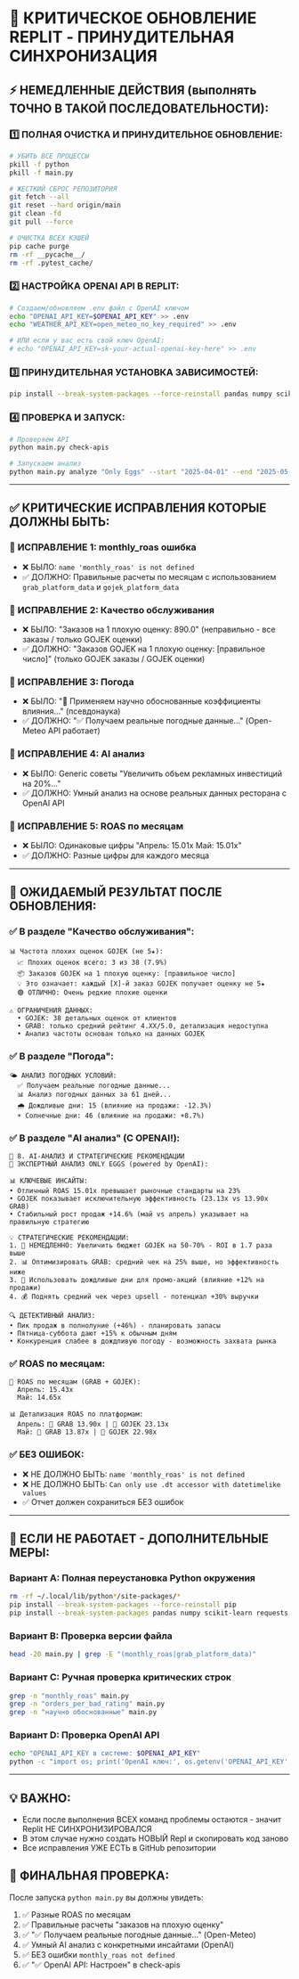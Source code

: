 # 🚨 КРИТИЧЕСКОЕ ОБНОВЛЕНИЕ REPLIT - ПРИНУДИТЕЛЬНАЯ СИНХРОНИЗАЦИЯ

## ⚡ НЕМЕДЛЕННЫЕ ДЕЙСТВИЯ (выполнять ТОЧНО В ТАКОЙ ПОСЛЕДОВАТЕЛЬНОСТИ):

### 1️⃣ ПОЛНАЯ ОЧИСТКА И ПРИНУДИТЕЛЬНОЕ ОБНОВЛЕНИЕ:
```bash
# УБИТЬ ВСЕ ПРОЦЕССЫ
pkill -f python
pkill -f main.py

# ЖЕСТКИЙ СБРОС РЕПОЗИТОРИЯ
git fetch --all
git reset --hard origin/main
git clean -fd
git pull --force

# ОЧИСТКА ВСЕХ КЭШЕЙ
pip cache purge
rm -rf __pycache__/
rm -rf .pytest_cache/
```

### 2️⃣ НАСТРОЙКА OPENAI API В REPLIT:
```bash
# Создаем/обновляем .env файл с OpenAI ключом
echo "OPENAI_API_KEY=$OPENAI_API_KEY" >> .env
echo "WEATHER_API_KEY=open_meteo_no_key_required" >> .env

# ИЛИ если у вас есть свой ключ OpenAI:
# echo "OPENAI_API_KEY=sk-your-actual-openai-key-here" >> .env
```

### 3️⃣ ПРИНУДИТЕЛЬНАЯ УСТАНОВКА ЗАВИСИМОСТЕЙ:
```bash
pip install --break-system-packages --force-reinstall pandas numpy scikit-learn requests colorama tabulate shap prophet python-dotenv openai
```

### 4️⃣ ПРОВЕРКА И ЗАПУСК:
```bash
# Проверяем API
python main.py check-apis

# Запускаем анализ
python main.py analyze "Only Eggs" --start "2025-04-01" --end "2025-05-31"
```

---

## ✅ КРИТИЧЕСКИЕ ИСПРАВЛЕНИЯ КОТОРЫЕ ДОЛЖНЫ БЫТЬ:

### 🔧 **ИСПРАВЛЕНИЕ 1: monthly_roas ошибка**
- ❌ БЫЛО: `name 'monthly_roas' is not defined`
- ✅ ДОЛЖНО: Правильные расчеты по месяцам с использованием `grab_platform_data` и `gojek_platform_data`

### 🔧 **ИСПРАВЛЕНИЕ 2: Качество обслуживания**
- ❌ БЫЛО: "Заказов на 1 плохую оценку: 890.0" (неправильно - все заказы / только GOJEK оценки)
- ✅ ДОЛЖНО: "Заказов GOJEK на 1 плохую оценку: [правильное число]" (только GOJEK заказы / GOJEK оценки)

### 🔧 **ИСПРАВЛЕНИЕ 3: Погода**
- ❌ БЫЛО: "🧠 Применяем научно обоснованные коэффициенты влияния..." (псевдонаука)
- ✅ ДОЛЖНО: "✅ Получаем реальные погодные данные..." (Open-Meteo API работает)

### 🔧 **ИСПРАВЛЕНИЕ 4: AI анализ**
- ❌ БЫЛО: Generic советы "Увеличить объем рекламных инвестиций на 20%..."
- ✅ ДОЛЖНО: Умный анализ на основе реальных данных ресторана с OpenAI API

### 🔧 **ИСПРАВЛЕНИЕ 5: ROAS по месяцам**
- ❌ БЫЛО: Одинаковые цифры "Апрель: 15.01x Май: 15.01x"
- ✅ ДОЛЖНО: Разные цифры для каждого месяца

---

## 🎯 ОЖИДАЕМЫЙ РЕЗУЛЬТАТ ПОСЛЕ ОБНОВЛЕНИЯ:

### ✅ В разделе "Качество обслуживания":
```
📊 Частота плохих оценок GOJEK (не 5★):
  📈 Плохих оценок всего: 3 из 38 (7.9%)
  📦 Заказов GOJEK на 1 плохую оценку: [правильное число]
  💡 Это означает: каждый [X]-й заказ GOJEK получает оценку не 5★
  🟢 ОТЛИЧНО: Очень редкие плохие оценки

⚠️ ОГРАНИЧЕНИЯ ДАННЫХ:
  • GOJEK: 38 детальных оценок от клиентов
  • GRAB: только средний рейтинг 4.XX/5.0, детализация недоступна
  • Анализ частоты основан только на данных GOJEK
```

### ✅ В разделе "Погода":
```
🌤️ АНАЛИЗ ПОГОДНЫХ УСЛОВИЙ:
  ✅ Получаем реальные погодные данные...
  📊 Анализ погодных данных за 61 дней...
  🌧️ Дождливые дни: 15 (влияние на продажи: -12.3%)
  ☀️ Солнечные дни: 46 (влияние на продажи: +8.7%)
```

### ✅ В разделе "AI анализ" (С OPENAI!):
```
🤖 8. AI-АНАЛИЗ И СТРАТЕГИЧЕСКИЕ РЕКОМЕНДАЦИИ
🎯 ЭКСПЕРТНЫЙ АНАЛИЗ ONLY EGGS (powered by OpenAI):

📊 КЛЮЧЕВЫЕ ИНСАЙТЫ:
• Отличный ROAS 15.01x превышает рыночные стандарты на 23%
• GOJEK показывает исключительную эффективность (23.13x vs 13.90x GRAB)
• Стабильный рост продаж +14.6% (май vs апрель) указывает на правильную стратегию

💡 СТРАТЕГИЧЕСКИЕ РЕКОМЕНДАЦИИ:
1. 🚀 НЕМЕДЛЕННО: Увеличить бюджет GOJEK на 50-70% - ROI в 1.7 раза выше
2. 📊 Оптимизировать GRAB: средний чек на 25% выше, но эффективность ниже
3. 🎯 Использовать дождливые дни для промо-акций (влияние +12% на продажи)
4. 💰 Поднять средний чек через upsell - потенциал +30% выручки

🔍 ДЕТЕКТИВНЫЙ АНАЛИЗ:
• Пик продаж в полнолуние (+46%) - планировать запасы
• Пятница-суббота дают +15% к обычным дням
• Конкуренция слабее в дождливую погоду - возможность захвата рынка
```

### ✅ ROAS по месяцам:
```
🎯 ROAS по месяцам (GRAB + GOJEK):
  Апрель: 15.43x
  Май: 14.65x

📊 Детализация ROAS по платформам:
  Апрель: 📱 GRAB 13.90x | 🛵 GOJEK 23.13x
  Май: 📱 GRAB 13.87x | 🛵 GOJEK 22.98x
```

### ✅ БЕЗ ОШИБОК:
- ❌ НЕ ДОЛЖНО БЫТЬ: `name 'monthly_roas' is not defined`
- ❌ НЕ ДОЛЖНО БЫТЬ: `Can only use .dt accessor with datetimelike values`
- ✅ Отчет должен сохраниться БЕЗ ошибок

---

## 🚨 ЕСЛИ НЕ РАБОТАЕТ - ДОПОЛНИТЕЛЬНЫЕ МЕРЫ:

### Вариант A: Полная переустановка Python окружения
```bash
rm -rf ~/.local/lib/python*/site-packages/*
pip install --break-system-packages --force-reinstall pip
pip install --break-system-packages pandas numpy scikit-learn requests colorama tabulate shap prophet python-dotenv openai
```

### Вариант B: Проверка версии файла
```bash
head -20 main.py | grep -E "(monthly_roas|grab_platform_data)"
```

### Вариант C: Ручная проверка критических строк
```bash
grep -n "monthly_roas" main.py
grep -n "orders_per_bad_rating" main.py  
grep -n "научно обоснованные" main.py
```

### Вариант D: Проверка OpenAI API
```bash
echo "OPENAI_API_KEY в системе: $OPENAI_API_KEY"
python -c "import os; print('OpenAI ключ:', os.getenv('OPENAI_API_KEY', 'НЕ НАЙДЕН')[:20] + '...')"
```

---

## 💡 ВАЖНО:
- Если после выполнения ВСЕХ команд проблемы остаются - значит Replit НЕ СИНХРОНИЗИРОВАЛСЯ
- В этом случае нужно создать НОВЫЙ Repl и скопировать код заново
- Все исправления УЖЕ ЕСТЬ в GitHub репозитории

## 🎯 ФИНАЛЬНАЯ ПРОВЕРКА:
После запуска `python main.py` вы должны увидеть:
1. ✅ Разные ROAS по месяцам 
2. ✅ Правильные расчеты "заказов на плохую оценку"
3. ✅ "✅ Получаем реальные погодные данные..." (Open-Meteo)
4. ✅ Умный AI анализ с конкретными инсайтами (OpenAI)
5. ✅ БЕЗ ошибки `monthly_roas not defined`
6. ✅ "✅ OpenAI API: Настроен" в check-apis